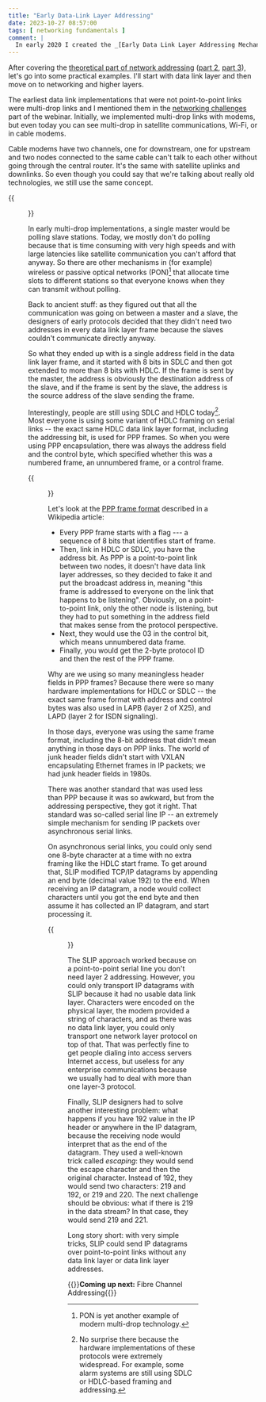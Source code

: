 ```yaml
---
title: "Early Data-Link Layer Addressing"
date: 2023-10-27 08:57:00
tags: [ networking fundamentals ]
comment: |
  In early 2020 I created the _[Early Data Link Layer Addressing Mechanisms](https://my.ipspace.net/bin/get/Net101/NA2.1%20-%20Early%20Data%20Link%20Layer%20Addressing%20Mechanisms.mp4?doccode=Net101)_ video as part of the _[How Networks Really Work webinar](https://www.ipspace.net/How_Networks_Really_Work)_. This blog post is an edited transcript of that video.
---
```

After covering the [theoretical part of network addressing](/2023/09/names-addresses-routes/) ([part 2](/2023/09/addresses-in-network-stack/), [part 3](/2023/09/need-source-ip-address-in-packet-header/)), let's go into some practical examples. I'll start with data link layer and then move on to networking and higher layers.

The earliest data link implementations that were not point-to-point links were multi-drop links and I mentioned them in the [networking challenges](https://my.ipspace.net/bin/list?id=Net101#CHALLENGES) part of the webinar. Initially, we implemented multi-drop links with modems, but even today you can see multi-drop in satellite communications, Wi-Fi, or in cable modems.
<!--more-->
Cable modems have two channels, one for downstream, one for upstream and two nodes connected to the same cable can't talk to each other without going through the central router. It's the same with satellite uplinks and downlinks. So even though you could say that we're talking about really old technologies, we still use the same concept.

{{<figure src="/2023/10/dll-multidrop.png">}}

In early multi-drop implementations, a single master would be polling slave stations. Today, we mostly don't do polling because that is time consuming with very high speeds and with large latencies like satellite communication you can't afford that anyway. So there are other mechanisms in (for example) wireless or passive optical networks (PON)[^PON] that allocate time slots to different stations so that everyone knows when they can transmit without polling.

Back to ancient stuff: as they figured out that all the communication was going on between a master and a slave, the designers of early protocols decided that they didn't need two addresses in every data link layer frame because the slaves couldn't communicate directly anyway.

[^PON]: PON is yet another example of modern multi-drop technology.

So what they ended up with is a single address field in the data link layer frame, and it started with 8 bits in SDLC and then got extended to more than 8 bits with HDLC. If the frame is sent by the master, the address is obviously the destination address of the slave, and if the frame is sent by the slave, the address is the source address of the slave sending the frame.

Interestingly, people are still using SDLC and HDLC today[^NSD]. Most everyone is using some variant of HDLC framing on serial links -- the exact same HDLC data link layer format, including the addressing bit, is used for PPP frames. So when you were using PPP encapsulation, there was always the address field  and the control byte, which specified whether this was a numbered frame, an unnumbered frame, or a control frame.

[^NSD]: No surprise there because the hardware implementations of these protocols were extremely widespread. For example, some alarm systems are still using SDLC or HDLC-based framing and addressing. 

{{<figure src="/2023/10/dll-ppp.png">}}

Let's look at the [PPP frame format](https://en.wikipedia.org/wiki/Point-to-Point_Protocol#PPP_frame) described in a Wikipedia article:

* Every PPP frame starts with a flag --- a sequence of 8 bits that identifies start of frame.
* Then, link in HDLC or SDLC, you have the address bit. As PPP is a point-to-point link between two nodes, it doesn't have data link layer addresses, so they decided to fake it and put the broadcast address in, meaning "this frame is addressed to everyone on the link that happens to be listening". Obviously, on a point-to-point link, only the other node is listening, but they had to put something in the address field that makes sense from the protocol perspective.
* Next, they would use the 03 in the control bit, which means unnumbered data frame.
* Finally, you would get the 2-byte protocol ID and then the rest of the PPP frame.

Why are we using so many meaningless header fields in PPP frames? Because there were so many hardware implementations for HDLC or SDLC -- the exact same frame format with address and control bytes was also used in LAPB (layer 2 of X25), and LAPD (layer 2 for ISDN signaling).

In those days, everyone was using the same frame format, including the 8-bit address that didn't mean anything in those days on PPP links. The world of junk header fields didn't start with VXLAN encapsulating Ethernet frames in IP packets; we had junk header fields in 1980s.

There was another standard that was used less than PPP because it was so awkward, but from the addressing perspective, they got it right. That standard was so-called serial line IP -- an extremely simple mechanism for sending IP packets over asynchronous serial links.

On asynchronous serial links, you could only send one 8-byte character at a time with no extra framing like the HDLC start frame. To get around that, SLIP modified TCP/IP datagrams by appending an end byte (decimal value 192) to the end. When receiving an IP datagram, a node would collect characters until you got the end byte and then assume it has collected an IP datagram, and start processing it.

{{<figure src="/2023/10/dll-slip.png">}}

The SLIP approach worked because on a point-to-point serial line  you don't need layer 2 addressing. However, you could only transport IP datagrams with SLIP because it had no usable data link layer. Characters were encoded on the physical layer, the modem provided a string of characters, and as there was no data link layer, you could only transport one network layer protocol on top of that. That was perfectly fine to get people dialing into access servers Internet access, but useless for any enterprise communications because we usually had to deal with more than one layer-3 protocol.

Finally, SLIP designers had to solve another interesting problem: what happens if you have 192 value in the IP header or anywhere in the IP datagram, because the receiving node would interpret that as the end of the datagram. They used a well-known trick called *escaping*:  they would send the escape character and then the original character. Instead of 192, they would send two characters: 219 and 192, or 219 and 220. The next challenge should be obvious: what if there is 219 in the data stream? In that case, they would send 219 and 221.

Long story short: with very simple tricks, SLIP could send IP datagrams over point-to-point links without any data link layer or data link layer addresses.

{{<next-in-series page="/posts/2023/11/fibre-channel-addressing.md">}}**Coming up next:** Fibre Channel Addressing{{</next-in-series>}}
